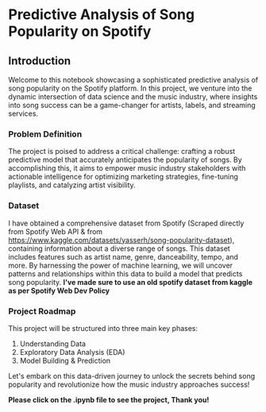 # Predictive Analysis of Song Popularity on Spotify

## **Introduction**

Welcome to this notebook showcasing a sophisticated predictive analysis of song popularity on the Spotify platform. In this project, we venture into the dynamic intersection of data science and the music industry, where insights into song success can be a game-changer for artists, labels, and streaming services.



### **Problem Definition**

The project is poised to address a critical challenge: crafting a robust predictive model that accurately anticipates the popularity of songs. By accomplishing this, it aims to empower music industry stakeholders with actionable intelligence for optimizing marketing strategies, fine-tuning playlists, and catalyzing artist visibility.



### **Dataset**

I have obtained a comprehensive dataset from Spotify (Scraped directly from Spotify Web  API & from https://www.kaggle.com/datasets/yasserh/song-popularity-dataset), containing information about a diverse range of songs. This dataset includes features such as artist name, genre, danceability, tempo, and more. By harnessing the power of machine learning, we will uncover patterns and relationships within this data to build a model that predicts song popularity. **I've made sure to use an old spotify dataset from kaggle as per Spotify Web Dev Policy**



### **Project Roadmap**

This project will be structured into three main key phases:

1. Understanding Data
2. Exploratory Data Analysis (EDA)
3. Model Building & Prediction

Let's embark on this data-driven journey to unlock the secrets behind song popularity and revolutionize how the music industry approaches success!

**Please click on the .ipynb file to see the project, Thank you!**
